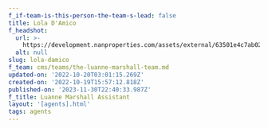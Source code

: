 ```yaml
---
f_if-team-is-this-person-the-team-s-lead: false
title: Lola D'Amico
f_headshot:
  url: >-
    https://development.nanproperties.com/assets/external/63501e4c7ab020e6e58aa963_d27amico2c20lolaina20-20primary.jpeg
  alt: null
slug: lola-damico
f_team: cms/teams/the-luanne-marshall-team.md
updated-on: '2022-10-20T03:01:15.269Z'
created-on: '2022-10-19T15:57:12.818Z'
published-on: '2023-11-30T22:40:33.987Z'
f_title: Luanne Marshall Assistant
layout: '[agents].html'
tags: agents
---
```



